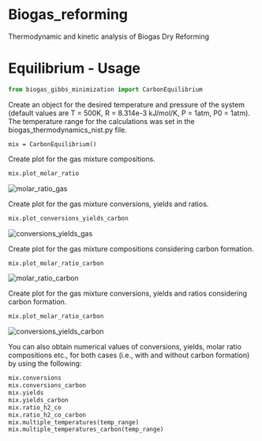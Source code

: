 # Biogas_reforming
Thermodynamic and kinetic analysis of Biogas Dry Reforming

# Equilibrium - Usage

```Python
from biogas_gibbs_minimization import CarbonEquilibrium
```
Create an object for the desired temperature and pressure of the system (default values are T = 500K, R = 8.314e-3 kJ/mol/K, P = 1atm, P0 = 1atm). 
The temperature range for the calculations was set in the biogas_thermodynamics_nist.py file.
```
mix = CarbonEquilibrium()
```
Create plot for the gas mixture compositions.
```Python
mix.plot_molar_ratio
```
![molar_ratio_gas](https://user-images.githubusercontent.com/91277572/208422723-ac6be97a-8302-4e15-bf37-a0c5e39c63c1.png)

Create plot for the gas mixture conversions, yields and ratios.
```Python
mix.plot_conversions_yields_carbon
```
![conversions_yields_gas](https://user-images.githubusercontent.com/91277572/208423371-fb599ff0-6ad8-471c-b060-aaa67373c650.png)

Create plot for the gas mixture compositions considering carbon formation.
```Python
mix.plot_molar_ratio_carbon
```
![molar_ratio_carbon](https://user-images.githubusercontent.com/91277572/208422921-4a0a8ed5-585d-45b9-9cfa-d442563caef5.png)

Create plot for the gas mixture conversions, yields and ratios considering carbon formation.
```Python
mix.plot_molar_ratio_carbon
```
![conversions_yields_carbon](https://user-images.githubusercontent.com/91277572/208424006-013497e9-451a-496b-b252-3d88f6cbb111.png)

You can also obtain numerical values of conversions, yields, molar ratio compositions etc., for both cases (i.e., with and without carbon formation) by using the following:
```Python
mix.conversions
mix.conversions_carbon
mix.yields
mix.yields_carbon
mix.ratio_h2_co
mix.ratio_h2_co_carbon
mix.multiple_temperatures(temp_range)
mix.multiple_temperatures_carbon(temp_range)
```
